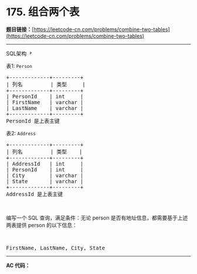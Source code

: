 # 175. 组合两个表

**题目链接：**[https://leetcode-cn.com/problems/combine-two-tables](https://leetcode-cn.com/problems/combine-two-tables)

---

<div class="content__1Y2H">
 <div class="sql-schema-wrapper__1jqS">
  <a class="sql-schema-link__1VAC">SQL架构
   <svg viewbox="0 0 24 24" width="1em" height="1em" class="css-1lc17o4-icon">
    <path fill-rule="evenodd" d="M10 6L8.59 7.41 13.17 12l-4.58 4.59L10 18l6-6z"></path>
   </svg></a>
 </div>
 <div class="notranslate">
  <p>表1: <code>Person</code></p> 
  <pre class="language-text">+-------------+---------+
| 列名         | 类型     |
+-------------+---------+
| PersonId    | int     |
| FirstName   | varchar |
| LastName    | varchar |
+-------------+---------+
PersonId 是上表主键
</pre> 
  <p>表2: <code>Address</code></p> 
  <pre class="language-text">+-------------+---------+
| 列名         | 类型    |
+-------------+---------+
| AddressId   | int     |
| PersonId    | int     |
| City        | varchar |
| State       | varchar |
+-------------+---------+
AddressId 是上表主键
</pre> 
  <p>&nbsp;</p> 
  <p>编写一个 SQL 查询，满足条件：无论 person 是否有地址信息，都需要基于上述两表提供&nbsp;person 的以下信息：</p> 
  <p>&nbsp;</p> 
  <pre class="language-text">FirstName, LastName, City, State
</pre> 
 </div>
</div>

---

**AC 代码：**

```java

```